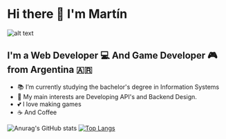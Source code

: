 # Hi there 👋 I'm Martín
![alt text](https://31.media.tumblr.com/11ebcfd6f503c64033dd3b47dd77efd6/tumblr_mt0hkh9Bsu1rzek2wo1_1280.gif)

## I'm a Web Developer 💻 And Game Developer 🎮 from Argentina 🇦🇷

- 📚 I’m currently studying the bachelor's degree in Information Systems
- 🔬 My main interests are Developing API's and Backend Design.
- 💕 I love making games
- ☕ And Coffee

![Anurag's GitHub stats](https://github-readme-stats.vercel.app/api?username=martincout&show_icons=true&theme=gruvbox)
[![Top Langs](https://github-readme-stats.vercel.app/api/top-langs/?username=martincout&show_icons=true&theme=gruvbox)](https://github.com/anuraghazra/github-readme-stats)
